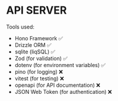 # API SERVER

Tools used:

- Hono Framework ✅
- Drizzle ORM ✅
- sqlite (liqSQL) ✅
- Zod (for validation) ✅
- dotenv (for environment variables) ✅
- pino (for logging) ❌
- vitest (for testing) ❌
- openapi (for API documentation) ❌
- JSON Web Token (for authentication) ❌

